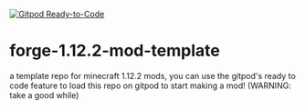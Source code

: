 [![Gitpod Ready-to-Code](https://img.shields.io/badge/Gitpod-Ready--to--Code-blue?logo=gitpod)](https://gitpod.io/#https://github.com/ENDERZOMBI102/forge-1.12.2-mod-template) 

# forge-1.12.2-mod-template
a template repo for minecraft 1.12.2 mods, you can use the gitpod's ready to code feature to load this repo on gitpod to start making a mod! (WARNING: take a good while)
